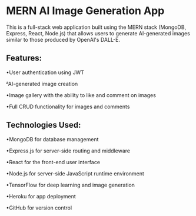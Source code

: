 <h1>MERN AI Image Generation App</h1>

This is a full-stack web application built using the MERN stack (MongoDB, Express, React, Node.js) that allows users to generate AI-generated images similar to those produced by OpenAI's DALL-E.

<h2>Features:</h2>

•User authentication using JWT

ªAI-generated image creation

•Image gallery with the ability to like and comment on images

•Full CRUD functionality for images and comments

<h2>Technologies Used: </h2>

•MongoDB for database management

•Express.js for server-side routing and middleware

•React for the front-end user interface

•Node.js for server-side JavaScript runtime environment

•TensorFlow for deep learning and image generation

•Heroku for app deployment

•GitHub for version control
